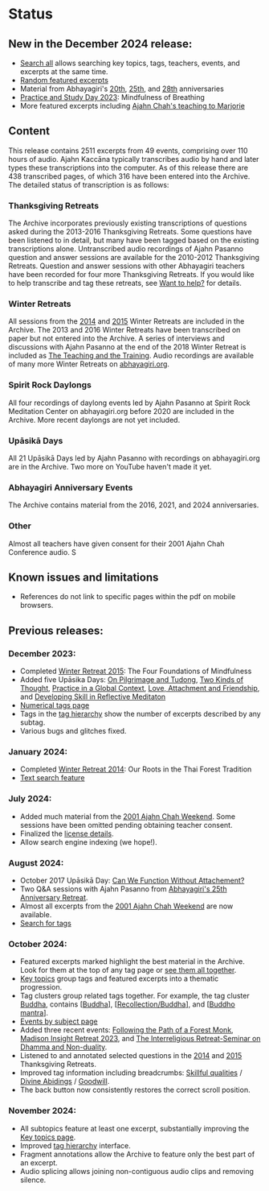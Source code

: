 <!--HTML <img src="../../pages/images/photos/LPP Chao Khun Ceremony.jpg" alt="Ajahn Pasanno's 2019 Chao Khun Ceremony" class="cover" title="Ajahn Pasanno's 2019 Chao Khun Ceremony" align="bottom" width="200" border="0"/> -->

# Status

## New in the December 2024 release:
- [Search all](../search/Text-search.html) allows searching key topics, tags, teachers, events, and excerpts at the same time.
- [Random featured excerpts](../search/Text-search.html?q=&search=random)
- Material from Abhayagiri's [20th](../../pages/events/Anniversary2016.html), [25th](../../pages/events/Anniversary2021.html), and [28th](../../pages/events/Anniversary2024.html) anniversaries
- [Practice and Study Day 2023](../../pages/events/PSD2023.html): Mindfulness of Breathing
- More featured excerpts including [Ajahn Chah's teaching to Marjorie](../../pages/events/Chah2001.html#Chah2001_S02_F03)

## Content
This release contains 2511 excerpts from 49 events, comprising over 110 hours of audio. Ajahn Kaccāna typically transcribes audio by hand and later types these transcriptions into the computer. As of this release there are 438 transcribed pages, of which 316 have been entered into the Archive. The detailed status of transcription is as follows:

### Thanksgiving Retreats
The Archive incorporates previously existing transcriptions of questions asked during the 2013-2016 Thanksgiving Retreats. Some questions have been listened to in detail, but many have been tagged based on the existing transcriptions alone. Untranscribed audio recordings of Ajahn Pasanno question and answer sessions are available for the 2010-2012 Thanksgiving Retreats. Question and answer sessions with other Abhayagiri teachers have been recorded for four more Thanksgiving Retreats. If you would like to help transcribe and tag these retreats, see [Want to help?](../../pages/about/09_Want-to-help.html) for details.

### Winter Retreats
All sessions from the [2014](../../pages/events/WR2014.html) and [2015](../../pages/events/WR2015.html) Winter Retreats are included in the Archive. The 2013 and 2016 Winter Retreats have been transcribed on paper but not entered into the Archive. A series of interviews and discussions with Ajahn Pasanno at the end of the 2018 Winter Retreat is included as [The Teaching and the Training](../../pages/events/WR2018-2.html). Audio recordings are available of many more Winter Retreats on [abhayagiri.org](https://www.abhayagiri.org/talks/collections/1-winter-retreats).

### Spirit Rock Daylongs
All four recordings of daylong events led by Ajahn Pasanno at Spirit Rock Meditation Center on abhayagiri.org before 2020 are included in the Archive. More recent daylongs are not yet included.

### Upāsikā Days
All 21 Upāsikā Days led by Ajahn Pasanno with recordings on abhayagiri.org are in the Archive. Two more on YouTube haven't made it yet.

### Abhayagiri Anniversary Events
The Archive contains material from the 2016, 2021, and 2024 anniversaries.

### Other
Almost all teachers have given consent for their 2001 Ajahn Chah Conference audio. S

## Known issues and limitations

 - References do not link to specific pages within the pdf on mobile browsers.

## Previous releases:
### December 2023:
- Completed [Winter Retreat 2015](../../pages/events/WR2015.html): The Four Foundations of Mindfulness
- Added five Upāsika Days: [On Pilgrimage and Tudong](../../pages/events/UD2015-1.html), [Two Kinds of Thought](../../pages/events/UD2017-2.html), [Practice in a Global Context](../../pages/events/UD2017-3.html), [Love, Attachment and Friendship](../../pages/events/UD2019-4.html), and [Developing Skill in Reflective Meditaton](../../pages/events/UD2019-5.html)
- [Numerical tags page](../indexes/NumericalTags.html)
- Tags in the [tag hierarchy](../drilldown/root.html) show the number of excerpts described by any subtag.
- Various bugs and glitches fixed.
### January 2024:
- Completed [Winter Retreat 2014](../../pages/events/WR2014.html): Our Roots in the Thai Forest Tradition
- [Text search feature](../search/Text-search.html)
### July 2024:
- Added much material from the [2001 Ajahn Chah Weekend](../../pages/events/Chah2001.html). Some sessions have been omitted pending obtaining teacher consent.
- Finalized the [license details](../../pages/about/12_License.html).
- Allow search engine indexing (we hope!).
### August 2024:
- October 2017 Upāsikā Day: [Can We Function Without Attachement?](../../pages/events/UD2017-4.html)
- Two Q&A sessions with Ajahn Pasanno from [Abhayagiri's 25th Anniversary Retreat](../../pages/events/Anniversary2021.html).
- Almost all excerpts from the [2001 Ajahn Chah Weekend](../../pages/events/Chah2001.html) are now available. 
- [Search for tags](../search/Text-search.html)
### October 2024:
- Featured excerpts marked <i class="fa fa-star" style="color: #9b7030;"></i> highlight the best material in the Archive. Look for them at the top of any tag page or [see them all together](../indexes/AllExcerpts-featured.html).
- [Key topics](../indexes/KeyTopics.html?hideAll) group tags and featured excerpts into a thematic progression.
- Tag clusters group related tags together. For example, the tag cluster [Buddha](../../pages/clusters/buddha-relevant.html), contains [[Buddha](../../pages/tags/buddha.html)], [[Recollection/Buddha](../../pages/tags/recollectionbuddha.html)], and [[Buddho mantra](../../pages/tags/buddho-mantra.html)].
- [Events by subject page](../indexes/EventsBySubject.html)
- Added three recent events: [Following the Path of a Forest Monk](../../pages/events/Podcast2023.html), [Madison Insight Retreat 2023](../../pages/events/Madison2023.html), and [The Interreligious Retreat-Seminar on Dhamma and Non-duality](../../pages/events/Rishikesh2023.html).
- Listened to and annotated selected questions in the [2014](../../pages/events/TG2014.html) and [2015](../../pages/events/TG2015.html) Thanksgiving Retreats.
- Improved tag information including breadcrumbs: [Skillful qualities](../../pages/tags/skillful-qualities.html) / [Divine Abidings](../../pages/tags/divine-abidings.html) / [Goodwill](../../pages/tags/goodwill.html).
- The back button now consistently restores the correct scroll position.
### November 2024:
- All subtopics feature at least one excerpt, substantially improving the [Key topics page](../indexes/KeyTopicDetail.html).
- Improved [tag hierarchy](../drilldown/root.html) interface.
- Fragment annotations allow the Archive to feature only the best part of an excerpt.
- Audio splicing allows joining non-contiguous audio clips and removing silence. 
